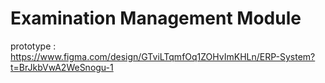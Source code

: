 # Examination Management Module
prototype : https://www.figma.com/design/GTviLTqmfOq1ZOHvImKHLn/ERP-System?t=BrJkbVwA2WeSnogu-1

